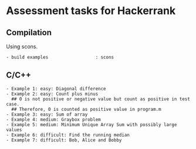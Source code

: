 # Assessment tasks for Hackerrank

## Compilation

 Using scons.

    - build examples                  : scons

## C/C++

    - Example 1: easy: Diagonal difference
    - Example 2: easy: Count plus minus
      ## 0 is not positive or negative value but count as positive in test case.
      ## Therefore, 0 is counted as positive value in program.m 
    - Example 3: easy: Sum of array
    - Example 4: medium: Graybox problem
    - Example 5: medium: Minimum Unique Array Sum with possibly large values
    - Example 6: difficult: Find the running median
    - Example 7: difficult: Bob, Alice and Bobby
